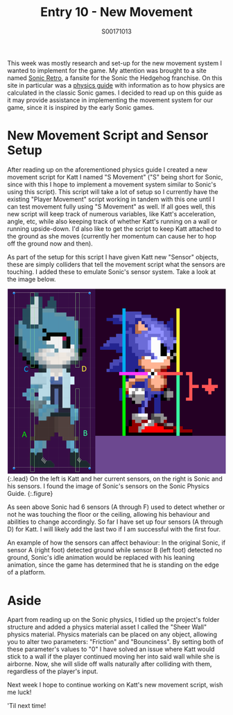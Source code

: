 ﻿---
layout: post
title: Entry 10 - New Movement
description: >
  A short post on my preparation for the implementation of Katt's new movement sytem.
author: S00171013
---

This week was mostly research and set-up for the new movement system I wanted to implement for the game. My
attention was brought to a site named [Sonic Retro](https://sonicretro.org/), a fansite for the Sonic the Hedgehog
franchise. On this site in particular was a [physics guide](http://info.sonicretro.org/Sonic_Physics_Guide) with information as 
to how physics are calculated in the classic Sonic games. I decided to read up on this guide as it may provide assistance in 
implementing the movement system for our game, since it is inspired by the early Sonic games.

# New Movement Script and Sensor Setup

After reading up on the aforementioned physics guide I created a new movement script for Katt I named "S Movement"
("S" being short for Sonic, since with this I hope to implement a movement system similar to Sonic's using this script).
This script will take a lot of setup so I currently have the existing "Player Movement" script working in tandem 
with this one until I can test movement fully using "S Movement" as well. If all goes well, this new script will 
keep track of numerous variables, like Katt's acceleration, angle, etc, while also keeping track of whether Katt's
running on a wall or running upside-down. I'd also like to get the script to keep Katt attached to the ground as 
she moves (currently her momentum can cause her to hop off the ground now and then).

As part of the setup for this script I have given Katt new "Sensor" objects, these are simply colliders that tell
the movement script what the sensors are touching. I added these to emulate Sonic's sensor system. Take a look at
the image below.

![Sensor Showcase](/assets/img/post_images/jack_images/week-10-sensor-showcase.png){:.lead}
On the left is Katt and her current sensors, on the right is Sonic and his sensors. I found the image of Sonic's sensors on the Sonic Physics Guide.
{:.figure}

As seen above Sonic had 6 sensors (A through F) used to detect whether or not he was touching the floor or 
the ceiling, allowing his behaviour and abilities to change accordingly. So far I have set up four sensors
(A through D) for Katt. I will likely add the last two if I am successful with the first four.

An example of how the sensors can affect behaviour: In the original Sonic, if sensor A (right foot) detected ground
while sensor B (left foot) detected no ground, Sonic's idle animation would be replaced with his leaning animation,
since the game has determined that he is standing on the edge of a platform.

# Aside

Apart from reading up on the Sonic physics, I tidied up the project's folder structure and added a physics material
asset I called the "Sheer Wall" physics material. Physics materials can be placed on any object, allowing you to alter
two parameters: "Friction" and "Bounciness". By setting both of these parameter's values to "0" I have solved an
issue where Katt would stick to a wall if the player continued moving her into said wall while she is airborne. 
Now, she will slide off walls naturally after colliding with them, regardless of the player's input.

Next week I hope to continue working on Katt's new movement script, wish me luck!

'Til next time!